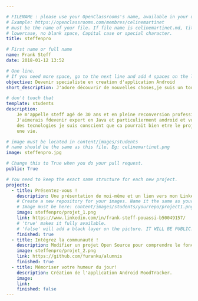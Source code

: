 ```yaml
---

# FILENAME : please use your OpenClassrooms's name, available in your url.
# Example: https://openclassrooms.com/membres/celinemartinet
# must be the name of your file. If file name is celinemartinet.md, title is celinemartinet.
# lowercase, no blank space, Capital case or special character.
title: steffenpro

# First name or full name
name: Frank Steff
date: 2018-01-12 13:52

# One line.
# If you need more space, go to the next line and add 4 spaces on the left, as in 'description'.
objective: Devenir specialiste en creation d'application Android
short_description: J'adore découvrir de nouvelles choses,je suis un touche à tout.

# don't touch that
template: students
description:
    Je m'appelle steff agé de 30 ans et en pleine reconversion professionnelle.
    J'aimerais fdevenir expert en Java et particulierment android et vu l'avancée
    des tecnologies je suis conscient que ca pourrait bien etre le projet de toute
    une vie.

# image must be located in content/images/students
# name should be the same as this file. Eg: celinemartinet.png
image: steffenpro.jpg

# Change this to True when you do your pull request.
public: True

# You need to keep the exact same structure for each new project.
projects:
  - title: Présentez-vous !
    description: Une présentation de moi-même et un lien vers mon LinkedIn.
    # Create a new repository for your images. Name it the same as your nickname and profile picture.
    # Image must be here: content/images/students/yourrepo/project1.png
    image: steffenpro/projet_1.png
    link: https://www.linkedin.com/in/frank-steff-pouassi-b50049157/
    # 'true' makes it fully available.
    # 'false' will add a black layer on the picture. IT WILL BE PUBLIC!
    finished: true
  - title: Intégrez la communauté !
    description: Modifier un projet Open Source pour comprendre le fonctionnement de Git, de Github et des pull requests. 
    image: steffenpro/projet_2.png
    link: https://github.com/furanku/alumnis
    finished: true
  - title: Mémoriser votre humeur du jour!
    description: Création de l'application Android MoodTracker.
    image: 
    link:
    finished: false
---
```

